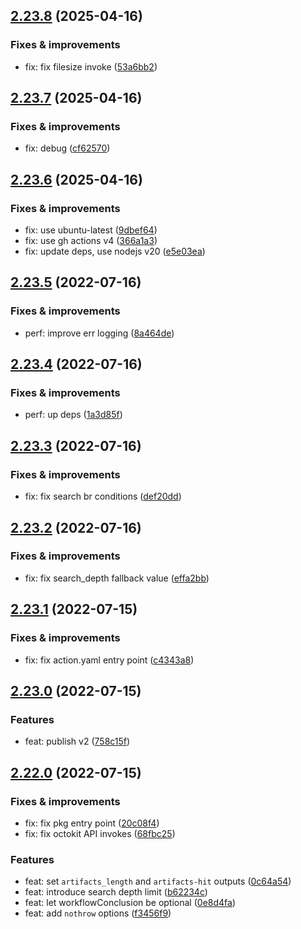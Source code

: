 ## [2.23.8](https://github.com/qiwi-forks/action-download-artifact/compare/v2.23.7...v2.23.8) (2025-04-16)

### Fixes & improvements
* fix: fix filesize invoke ([53a6bb2](https://github.com/qiwi-forks/action-download-artifact/commit/53a6bb271d4275eb948f8b28d33ec21ceb0c5839))

## [2.23.7](https://github.com/qiwi-forks/action-download-artifact/compare/v2.23.6...v2.23.7) (2025-04-16)

### Fixes & improvements
* fix: debug ([cf62570](https://github.com/qiwi-forks/action-download-artifact/commit/cf6257028dc423e2e3bd27e4b02a6d449db8e82e))

## [2.23.6](https://github.com/qiwi-forks/action-download-artifact/compare/v2.23.5...v2.23.6) (2025-04-16)

### Fixes & improvements
* fix: use ubuntu-latest ([9dbef64](https://github.com/qiwi-forks/action-download-artifact/commit/9dbef64f5e12b77d750d1bc1a224806626f3a088))
* fix: use gh actions v4 ([366a1a3](https://github.com/qiwi-forks/action-download-artifact/commit/366a1a3b1b41f50d2020f1aaa48cdf891892595f))
* fix: update deps, use nodejs v20 ([e5e03ea](https://github.com/qiwi-forks/action-download-artifact/commit/e5e03ea1b1b5f6bd03a5d560fdff1eca31990ad4))

## [2.23.5](https://github.com/qiwi-forks/action-download-artifact/compare/v2.23.4...v2.23.5) (2022-07-16)

### Fixes & improvements
* perf: improve err logging ([8a464de](https://github.com/qiwi-forks/action-download-artifact/commit/8a464de0f1110090e96d508cc98f62c115f31735))

## [2.23.4](https://github.com/qiwi-forks/action-download-artifact/compare/v2.23.3...v2.23.4) (2022-07-16)

### Fixes & improvements
* perf: up deps ([1a3d85f](https://github.com/qiwi-forks/action-download-artifact/commit/1a3d85f07d088780199eb84fa46e5deaa432ec21))

## [2.23.3](https://github.com/qiwi-forks/action-download-artifact/compare/v2.23.2...v2.23.3) (2022-07-16)

### Fixes & improvements
* fix: fix search br conditions ([def20dd](https://github.com/qiwi-forks/action-download-artifact/commit/def20dd3efcf38f551b75ab8db2141c83cf56a5b))

## [2.23.2](https://github.com/qiwi-forks/action-download-artifact/compare/v2.23.1...v2.23.2) (2022-07-16)

### Fixes & improvements
* fix: fix search_depth fallback value ([effa2bb](https://github.com/qiwi-forks/action-download-artifact/commit/effa2bb36d345a829b706193c12e99eef57330a0))

## [2.23.1](https://github.com/qiwi-forks/action-download-artifact/compare/v2.23.0...v2.23.1) (2022-07-15)

### Fixes & improvements
* fix: fix action.yaml entry point ([c4343a8](https://github.com/qiwi-forks/action-download-artifact/commit/c4343a8f7144c75b5a5def444f4c93a37a30b5c6))

## [2.23.0](https://github.com/qiwi-forks/action-download-artifact/compare/v2.22.0...v2.23.0) (2022-07-15)

### Features
* feat: publish v2 ([758c15f](https://github.com/qiwi-forks/action-download-artifact/commit/758c15fe13439bab409ca02ed49783eef2734bc0))

## [2.22.0](https://github.com/qiwi-forks/action-download-artifact/compare/v2.21.1...v2.22.0) (2022-07-15)

### Fixes & improvements
* fix: fix pkg entry point ([20c08f4](https://github.com/qiwi-forks/action-download-artifact/commit/20c08f49b7edf3eaab7d7291dcc19ab9c470ca5c))
* fix: fix octokit API invokes ([68fbc25](https://github.com/qiwi-forks/action-download-artifact/commit/68fbc25766d83362fbe5d598c4331a9c02e2644a))

### Features
* feat: set `artifacts_length` and `artifacts-hit` outputs ([0c64a54](https://github.com/qiwi-forks/action-download-artifact/commit/0c64a54c2da6b465d2f19807fc08af698846d506))
* feat: introduce search depth limit ([b62234c](https://github.com/qiwi-forks/action-download-artifact/commit/b62234cad1febfdff7183c4cfb36fbb782860368))
* feat: let workflowConclusion be optional ([0e8d4fa](https://github.com/qiwi-forks/action-download-artifact/commit/0e8d4fa4f2f50d0a28dd6b694b0e92783ab9c85e))
* feat: add `nothrow` options ([f3456f9](https://github.com/qiwi-forks/action-download-artifact/commit/f3456f9e0c605faabb132eb7d262929bb42fb2be))
